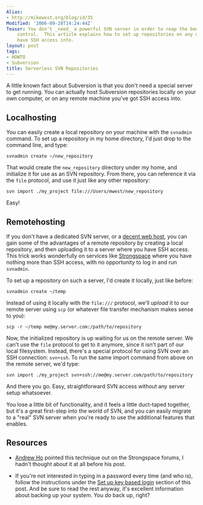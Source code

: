 ```yaml
---
Alias:
- http://mikewest.org/blog/id/35
Modified: '2006-09-28T14:24:44Z'
Teaser: You don't _need_ a powerful SVN server in order to reap the benifits of version
    control.  This article explains how to set up repositories on any machine you
    have SSH access into.
layout: post
tags:
- HOWTO
- Subversion
title: Serverless SVN Repositories
---
```

A little known fact about Subversion is that you don't need a special server to get running.  You can actually host Subversion repositories locally on your own computer, or on any remote machine you've got SSH access into.

## Localhosting

You can easily create a local repository on your machine with the `svnadmin` command.  To set up a repository in my home directory, I'd just drop to the command line, and type:

    svnadmin create ~/new_repository
    
That would create the `new_repository` directory under my home, and initialize it for use as an SVN repository.  From there, you can reference it via the `file` protocol, and use it just like any other repository:

    svn import ./my_project file:///Users/mwest/new_repository
    
Easy!

## Remotehosting

If you don't have a dedicated SVN server, or a [decent web host][textdrive], you can gain some of the advantages of a remote repository by creating a local repository, and then uploading it to a server where you have SSH access.  This trick works wonderfully on services like [Strongspace][] where you have nothing more than SSH access, with no opportunity to log in and run `svnadmin`.  

To set up a repository on such a server, I'd create it locally, just like before:

    svnadmin create ~/temp
    
Instead of using it locally with the `file:///` protocol, we'll _upload_ it to our remote server using `scp` (or whatever file transfer mechanism makes sense to you):

    scp -r ~/temp me@my.server.com:/path/to/repository
    
Now, the initialized repository is up waiting for us on the remote server.  We can't use the `file` protocol to get to it anymore, since it isn't part of our local filesystem.  Instead, there's a special protocol for using SVN over an SSH connection: `svn+ssh`.  To run the same import command from above on the remote server, we'd type:

    svn import ./my_project svn+ssh://me@my.server.com/path/to/repository

And there you go.  Easy, straightforward SVN access without any server setup whatsoever.

You lose a little bit of functionality, and it feels a little duct-taped together, but it's a great first-step into the world of SVN, and you can easily migrate to a "real" SVN server when you're ready to use the additional features that enables.

## Resources

*   [Andrew Ho][ho] pointed this technique out on the Strongspace forums, I
    hadn't thought about it at all before his post.
    
*   If you're not interested in typing in a password every time (and who is),
    follow the instructions under the [Set up key based login][key] section of
    this post.  And be sure to read the rest anyway, it's excellent
    information about backing up your system.  You _do_ back up, right?

[ho]: http://andrewho.co.uk/ "Andrew Ho"
[key]: http://blog.invisible.ch/2005/10/06/back-up/ "Back Up"
[textdrive]: http://textdrive.com/ "TextDrive"
[strongspace]: http://strongspace.com/